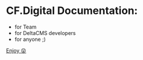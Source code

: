 # CF.Digital Documentation:
 - for Team
 - for DeltaCMS developers
 - for anyone ;)
 
[ Enjoy 😝](https://cf-digital-ukraine.github.io/docs/#/)